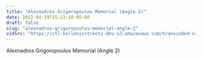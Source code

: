 ```yaml
---
title: "Alexnadros Grigoropoulos Memorial (Angle 2)"
date: 2022-04-19T15:22:10-05:00
draft: false
slug: "alexnadros-grigoropoulos-memorial-angle-2"
vidSrc: "https://ctl-hellenicstreets-dev.s3.amazonaws.com/transcoded-videos/Alexnadros%20Grigoropoulos%20Memorial%20%28Angle%202%29.mp4"
---
```


Alexnadros Grigoropoulos Memorial (Angle 2)
